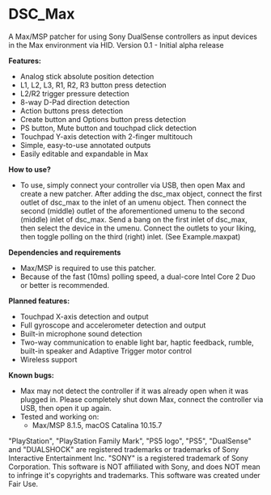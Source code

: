 # DSC_Max
A Max/MSP patcher for using Sony DualSense controllers as input devices in the Max environment via HID.
Version 0.1 - Initial alpha release

**Features:**
* Analog stick absolute position detection
* L1, L2, L3, R1, R2, R3 button press detection
* L2/R2 trigger pressure detection
* 8-way D-Pad direction detection
* Action buttons press detection
* Create button and Options button press detection
* PS button, Mute button and touchpad click detection
* Touchpad Y-axis detection with 2-finger multitouch
* Simple, easy-to-use annotated outputs
* Easily editable and expandable in Max

**How to use?**
* To use, simply connect your controller via USB, then open Max and create a new patcher. After adding the dsc_max object, connect the first outlet of dsc_max to the inlet of an umenu object. Then connect the second (middle) outlet of the aforementioned umenu to the second (middle) inlet of dsc_max. Send a bang on the first inlet of dsc_max, then select the device in the umenu. Connect the outlets to your liking, then toggle polling on the third (right) inlet. (See Example.maxpat)

**Dependencies and requirements**
* Max/MSP is required to use this patcher.
* Because of the fast (10ms) polling speed, a dual-core Intel Core 2 Duo or better is recommended.

**Planned features:**
* Touchpad X-axis detection and output
* Full gyroscope and accelerometer detection and output
* Built-in microphone sound detection
* Two-way communication to enable light bar, haptic feedback, rumble, built-in speaker and Adaptive Trigger motor control
* Wireless support

**Known bugs:**
* Max may not detect the controller if it was already open when it was plugged in. Please completely shut down Max, connect the controller via USB, then open it up again.
* Tested and working on:
  * Max/MSP 8.1.5, macOS Catalina 10.15.7
  
"PlayStation", "PlayStation Family Mark", "PS5 logo", "PS5", "DualSense" and "DUALSHOCK" are registered trademarks or trademarks of Sony Interactive Entertainment Inc. "SONY" is a registered trademark of Sony Corporation.
This software is NOT affiliated with Sony, and does NOT mean to infringe it's copyrights and trademarks. This software was created under Fair Use.
